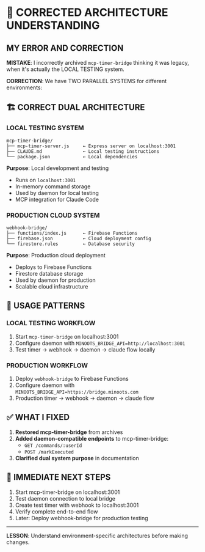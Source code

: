 # 🚨 CORRECTED ARCHITECTURE UNDERSTANDING

## MY ERROR AND CORRECTION

**MISTAKE**: I incorrectly archived `mcp-timer-bridge` thinking it was legacy, when it's actually the LOCAL TESTING system.

**CORRECTION**: We have TWO PARALLEL SYSTEMS for different environments:

## 🏗️ CORRECT DUAL ARCHITECTURE

### **LOCAL TESTING SYSTEM**
```
mcp-timer-bridge/
├── mcp-timer-server.js     ← Express server on localhost:3001
├── CLAUDE.md               ← Local testing instructions
└── package.json            ← Local dependencies
```

**Purpose**: Local development and testing
- Runs on `localhost:3001`
- In-memory command storage
- Used by daemon for local testing
- MCP integration for Claude Code

### **PRODUCTION CLOUD SYSTEM**
```
webhook-bridge/
├── functions/index.js      ← Firebase Functions
├── firebase.json           ← Cloud deployment config
└── firestore.rules         ← Database security
```

**Purpose**: Production cloud deployment
- Deploys to Firebase Functions
- Firestore database storage
- Used by daemon for production
- Scalable cloud infrastructure

## 🔧 USAGE PATTERNS

### **LOCAL TESTING WORKFLOW**
1. Start `mcp-timer-bridge` on localhost:3001
2. Configure daemon with `MINOOTS_BRIDGE_API=http://localhost:3001`
3. Test timer → webhook → daemon → claude flow locally

### **PRODUCTION WORKFLOW**
1. Deploy `webhook-bridge` to Firebase Functions
2. Configure daemon with `MINOOTS_BRIDGE_API=https://bridge.minoots.com`
3. Production timer → webhook → daemon → claude flow

## ✅ WHAT I FIXED

1. **Restored mcp-timer-bridge** from archives
2. **Added daemon-compatible endpoints** to mcp-timer-bridge:
   - `GET /commands/:userId` 
   - `POST /markExecuted`
3. **Clarified dual system purpose** in documentation

## 🎯 IMMEDIATE NEXT STEPS

1. Start mcp-timer-bridge on localhost:3001
2. Test daemon connection to local bridge
3. Create test timer with webhook to localhost:3001
4. Verify complete end-to-end flow
5. Later: Deploy webhook-bridge for production testing

---

**LESSON**: Understand environment-specific architectures before making changes.